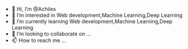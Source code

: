 - 👋 Hi, I’m @Achiles
- 👀 I’m interested in Web development,Machine Learning,Deep Learning
- 🌱 I’m currently learning Web development,Machine Learning,Deep Learning
- 💞️ I’m looking to collaborate on ...
- 📫 How to reach me ...

<!---
A-Ki789/A-Ki789 is a ✨ special ✨ repository because its `README.md` (this file) appears on your GitHub profile.
You can click the Preview link to take a look at your changes.
--->
